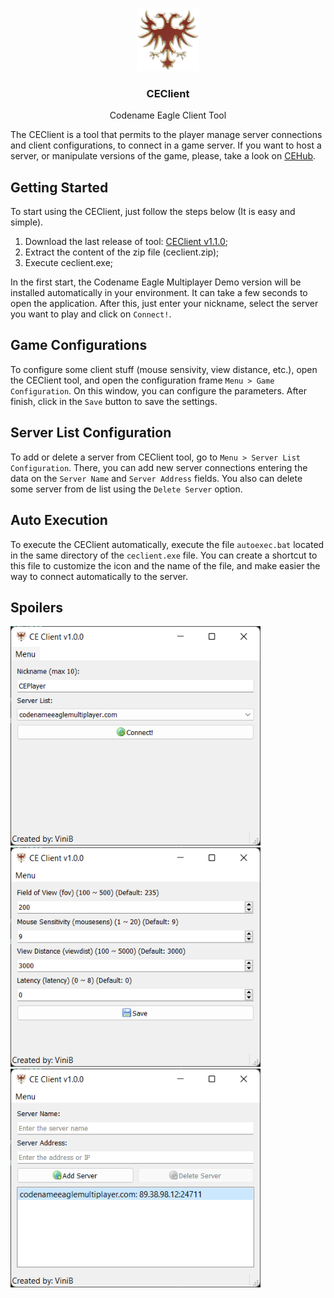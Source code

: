 <p align="center">
  <a href="https://github.com/vinibiavatti1/CEHub">
    <img src="https://raw.githubusercontent.com/vinibiavatti1/CEHub/main/resources/images/ce_icon.png" width="100" />
  </a>
</p>

<h3 align="center">CEClient</h3>

<p align="center">
  Codename Eagle Client Tool
</p>

The CEClient is a tool that permits to the player manage server connections and client configurations, to connect in a game server. If you want to host a server, or manipulate versions of the game, please, take a look on [CEHub](https://github.com/vinibiavatti1/CEHub).

## Getting Started

To start using the CEClient, just follow the steps below (It is easy and simple).

1. Download the last release of tool: [CEClient v1.1.0](https://github.com/vinibiavatti1/CEClient/releases/download/v1.1.0/ceclient.zip);
2. Extract the content of the zip file (ceclient.zip);
3. Execute ceclient.exe;

In the first start, the Codename Eagle Multiplayer Demo version will be installed automatically in your environment. It can take a few seconds to open the application. After this, just enter your nickname, select the server you want to play and click on `Connect!`.

## Game Configurations

To configure some client stuff (mouse sensivity, view distance, etc.), open the CEClient tool, and open the configuration frame `Menu > Game Configuration`. On this window, you can configure the parameters. After finish, click in the `Save` button to save the settings.

## Server List Configuration

To add or delete a server from CEClient tool, go to `Menu > Server List Configuration`. There, you can add new server connections entering the data on the `Server Name` and `Server Address` fields. You also can delete some server from de list using the `Delete Server` option.

## Auto Execution

To execute the CEClient automatically, execute the file `autoexec.bat` located in the same directory of the `ceclient.exe` file. You can create a shortcut to this file to customize the icon and the name of the file, and make easier the way to connect automatically to the server.

## Spoilers

<img src="https://raw.githubusercontent.com/vinibiavatti1/CEClient/main/images/2.png" width="400" alt="CEClient image 2"/>

<img src="https://raw.githubusercontent.com/vinibiavatti1/CEClient/main/images/3.png" width="400" alt="CEClient image 3"/>

<img src="https://raw.githubusercontent.com/vinibiavatti1/CEClient/main/images/4.png" width="400" alt="CEClient image 4"/>
